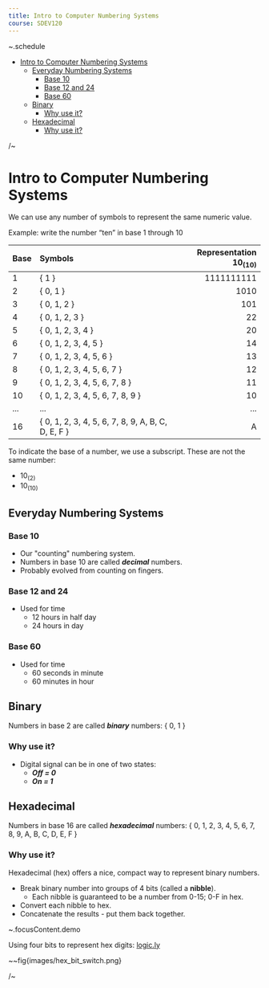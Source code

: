 ```yaml
---
title: Intro to Computer Numbering Systems
course: SDEV120
---
```


~.schedule

- [Intro to Computer Numbering Systems](#intro-to-computer-numbering-systems)
  - [Everyday Numbering Systems](#everyday-numbering-systems)
    - [Base 10](#base-10)
    - [Base 12 and 24](#base-12-and-24)
    - [Base 60](#base-60)
  - [Binary](#binary)
    - [Why use it?](#why-use-it)
  - [Hexadecimal](#hexadecimal)
    - [Why use it?](#why-use-it-1)

/~

# Intro to Computer Numbering Systems

We can use any number of symbols to represent the same numeric value.

Example: write the number “ten” in base 1 through 10

| Base | Symbols                                            | Representation 10<sub>(10)</sub> |
| :--- | :------------------------------------------------- | -------------------------------: |
| 1    | { 1 }                                              |                       1111111111 |
| 2    | { 0, 1 }                                           |                             1010 |
| 3    | { 0, 1, 2 }                                        |                              101 |
| 4    | { 0, 1, 2, 3 }                                     |                               22 |
| 5    | { 0, 1, 2, 3, 4 }                                  |                               20 |
| 6    | { 0, 1, 2, 3, 4, 5 }                               |                               14 |
| 7    | { 0, 1, 2, 3, 4, 5, 6 }                            |                               13 |
| 8    | { 0, 1, 2, 3, 4, 5, 6, 7 }                         |                               12 |
| 9    | { 0, 1, 2, 3, 4, 5, 6, 7, 8 }                      |                               11 |
| 10   | { 0, 1, 2, 3, 4, 5, 6, 7, 8, 9 }                   |                               10 |
| ...  | ...                                                |                              ... |
| 16   | { 0, 1, 2, 3, 4, 5, 6, 7, 8, 9, A, B, C, D, E, F } |                                A |

To indicate the base of a number, we use a subscript. These are not the same number:

- 10<sub>(2)</sub>
- 10<sub>(10)</sub>

## Everyday Numbering Systems

### Base 10

- Our "counting" numbering system.
- Numbers in base 10 are called **_decimal_** numbers.
- Probably evolved from counting on fingers.

### Base 12 and 24

- Used for time
  - 12 hours in half day
  - 24 hours in day

### Base 60

- Used for time
  - 60 seconds in minute
  - 60 minutes in hour

## Binary

Numbers in base 2 are called **_binary_** numbers: { 0, 1 }

### Why use it?

- Digital signal can be in one of two states:
  - **_Off = 0_**
  - **_On = 1_**

## Hexadecimal

Numbers in base 16 are called **_hexadecimal_** numbers: { 0, 1, 2, 3, 4, 5, 6, 7, 8, 9, A, B, C, D, E, F }

### Why use it?

Hexadecimal (hex) offers a nice, compact way to represent binary numbers.

- Break binary number into groups of 4 bits (called a **nibble**).
  - Each nibble is guaranteed to be a number from 0-15; 0-F in hex.
- Convert each nibble to hex.
- Concatenate the results - put them back together.

~.focusContent.demo

Using four bits to represent hex digits: [logic.ly](https://logic.ly/demo/)

~~fig{images/hex_bit_switch.png}

/~
